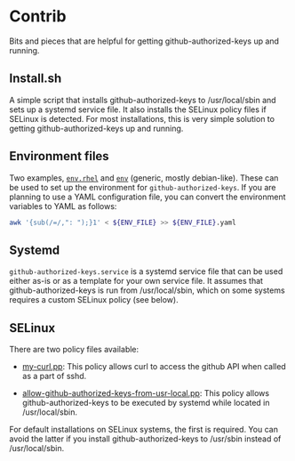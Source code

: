 # Contrib

Bits and pieces that are helpful for getting github-authorized-keys up and running.

## Install.sh

A simple script that installs github-authorized-keys to /usr/local/sbin and sets up a
systemd service file. It also installs the SELinux policy files if SELinux is detected.
For most installations, this is very simple solution to getting github-authorized-keys
up and running.



## Environment files

Two examples, [`env.rhel`](env.rhel) and [`env`](env) (generic, mostly debian-like). These can be used to set up
the environment for `github-authorized-keys`. If you are planning to use a YAML configuration
file, you can convert the environment variables to YAML as follows:

```bash
awk '{sub(/=/,": ");}1' < ${ENV_FILE} >> ${ENV_FILE}.yaml
```

## Systemd

`github-authorized-keys.service` is a systemd service file that can be used either as-is
or as a template for your own service file. It assumes that github-authorized-keys is
run from /usr/local/sbin, which on some systems requires a custom SELinux policy (see below).

## SELinux

There are two policy files available:

- [my-curl.pp](my-curl.pp): This policy allows curl to access the github API when called as
  a part of sshd.

- [allow-github-authorized-keys-from-usr-local.pp](allow-github-authorized-keys-from-usr-local.pp):
  This policy allows github-authorized-keys to be executed by systemd while located in /usr/local/sbin.

For default installations on SELinux systems, the first is required. You can avoid the latter if you
install github-authorized-keys to /usr/sbin instead of /usr/local/sbin.